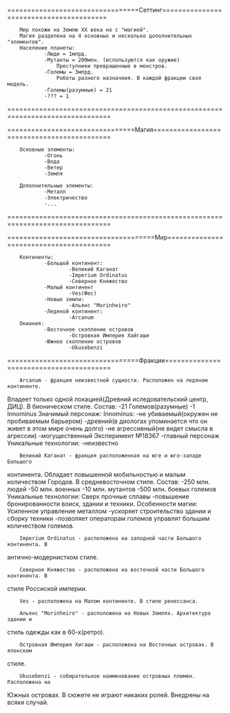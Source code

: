 =================================Сеттинг========================================

		Мир похожи на Землю XX века но с "магией".
		Магия разделена на 4 основных и несколько дополнительных "элементов".
		Население планеты:
				-Люди = 1млрд.
				-Мутанты = 200млн. (используются как оружие)
					Преступники преврашенные в монстров.
				-Големы = 3млрд.
					Роботы разного назначеия. В каждой фракции своя модель.
				-Големы(разумные) = 21
				-??? = 1

================================================================================

================================Магия===========================================

		Основные элементы:
				-Огонь
				-Вода
				-Ветер
				-Земля

		Дополнительные элементы:
				-Металл
				-Электричество
				-...

================================================================================

=====================================Мир========================================

		Континенты:
				-Большой континент:
						-Великий Каганат
						-Imperium Ordinatus
						-Северное Княжество
				-Малый континент
						-Ves(Фес)
				-Новые земли:
						-Альянс "Morinheiro"
				-Ледяной континент:
						-Arcanum
		Окиания:
				-Восточное скопление островов
						-Островная Империя Хайгаши
				-Южное скопление островов
						-Ukusebenzi

=================================Фракции========================================

		Arcanum - фракция неизвестной сущности. Расположен на ледяном континенте.
Владеет только одной локацией(Древний иследовательский центр, ДИЦ). В бионическом стиле.
			Состав:
				-21 Големов(разумные)
				-1 Innominus
			Значимый персонаж:
				Innominus:
					-не убиваемый(окружен не пробиваемым барьером)
					-древний(в диологах упоминается что он живет в этом мире очень долго)
					-не агрессивный(не видет смысла в агрессии)
					-могущественный
				Эксперимент №18367
					-главный персонаж
			Уникальные технологии:
				-неизвестно

		Великий Каганат - фракция расположенная на юге и юго-западе Большого
континента. Обладает повышенной мобильностью и малым количеством Городов. В
средневосточном стиле.
			Состав:
					-250 млн. людей
						-50 млн. военных
					-10 млн. мутантов
					-500 млн. боевых големов
			Уникальные технологии:
				Сверх прочные сплавы
					-повышение бронированности воиск, здании и техники.
			Особенности магии:
				Усиленное управление металлом
					-ускоряет строительство здании и сборку техники
					-позволяет операторам големов управлят большим количеством големов.

		Imperium Ordinatus - расположена на заподной части Большого континента. В
антично-модернистком стиле.

		Северное Княжество - расположена на восточной части Большого континента. В
стиле Россиской империи.

		Ves - расположена на Малом континенте. В стиле ренессанса.

		Альянс "Morinheiro" - расположена на Новых Землях. Архитектура здании и
стиль одежды как в 60-х(ретро).

		Островная Империя Хигаши - расположена на Восточных островах. В японском
стиле.

		Ukusebenzi - собирательное наименование островных племен. Расположена на
Южных островах. В сюжете не играют никаких ролей. Внедрены на всяки случай.
